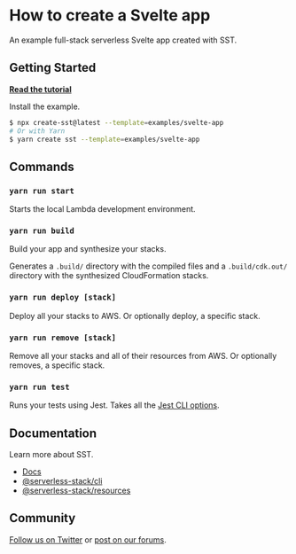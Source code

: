 # How to create a Svelte app

An example full-stack serverless Svelte app created with SST.

## Getting Started

[**Read the tutorial**](https://sst.dev/examples/how-to-create-a-svelte-app-with-serverless.html)

Install the example.

```bash
$ npx create-sst@latest --template=examples/svelte-app
# Or with Yarn
$ yarn create sst --template=examples/svelte-app
```

## Commands

### `yarn run start`

Starts the local Lambda development environment.

### `yarn run build`

Build your app and synthesize your stacks.

Generates a `.build/` directory with the compiled files and a `.build/cdk.out/` directory with the synthesized CloudFormation stacks.

### `yarn run deploy [stack]`

Deploy all your stacks to AWS. Or optionally deploy, a specific stack.

### `yarn run remove [stack]`

Remove all your stacks and all of their resources from AWS. Or optionally removes, a specific stack.

### `yarn run test`

Runs your tests using Jest. Takes all the [Jest CLI options](https://jestjs.io/docs/en/cli).

## Documentation

Learn more about SST.

- [Docs](https://docs.sst.dev)
- [@serverless-stack/cli](https://docs.sst.dev/packages/cli)
- [@serverless-stack/resources](https://docs.sst.dev/packages/resources)

## Community

[Follow us on Twitter](https://twitter.com/sst_dev) or [post on our forums](https://discourse.sst.dev).
